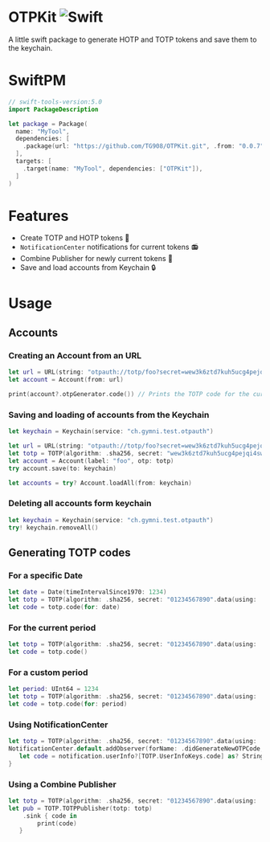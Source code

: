 # OTPKit  ![Swift](https://github.com/TG908/OTPKit/workflows/Swift/badge.svg)

A little swift package to generate HOTP and TOTP tokens and save them to the keychain.

# SwiftPM
```swift
// swift-tools-version:5.0
import PackageDescription

let package = Package(
  name: "MyTool",
  dependencies: [
    .package(url: "https://github.com/TG908/OTPKit.git", .from: "0.0.7"),
  ],
  targets: [
    .target(name: "MyTool", dependencies: ["OTPKit"]),
  ]
)
```

# Features
- Create TOTP and HOTP tokens 🔑
- `NotificationCenter` notifications for current tokens 📻
- Combine Publisher for newly current tokens 📡
- Save and load accounts from Keychain 🔒

# Usage

## Accounts

### Creating an Account from an URL
```swift
let url = URL(string: "otpauth://totp/foo?secret=wew3k6ztd7kuh5ucg4pejqi4swwrrneh72ad2sdovikfatzbc5huto2j&algorithm=SHA256&digits=6&period=30")!
let account = Account(from: url)

print(account?.otpGenerator.code()) // Prints the TOTP code for the current time.
```

### Saving and loading of accounts from the Keychain
```swift
let keychain = Keychain(service: "ch.gymni.test.otpauth")

let url = URL(string: "otpauth://totp/foo?secret=wew3k6ztd7kuh5ucg4pejqi4swwrrneh72ad2sdovikfatzbc5huto2j&algorithm=SHA256&digits=6&period=30")!
let totp = TOTP(algorithm: .sha256, secret: "wew3k6ztd7kuh5ucg4pejqi4swwrrneh72ad2sdovikfatzbc5huto2j".base32DecodedData! , digits: 6, period: 30)
let account = Account(label: "foo", otp: totp)
try account.save(to: keychain)

let accounts = try? Account.loadAll(from: keychain)
```

### Deleting all accounts form keychain
```swift
let keychain = Keychain(service: "ch.gymni.test.otpauth")
try! keychain.removeAll()
```


## Generating TOTP codes

### For a specific Date
```swift
let date = Date(timeIntervalSince1970: 1234)
let totp = TOTP(algorithm: .sha256, secret: "01234567890".data(using: .ascii)!, digits: 6, period: 30)
let code = totp.code(for: date)
```

### For the current period
```swift
let totp = TOTP(algorithm: .sha256, secret: "01234567890".data(using: .ascii)!, digits: 6, period: 30)
let code = totp.code()
```

### For a custom period
```swift
let period: UInt64 = 1234
let totp = TOTP(algorithm: .sha256, secret: "01234567890".data(using: .ascii)!, digits: 6, period: 30)
let code = totp.code(for: period)
```

### Using NotificationCenter
```swift
let totp = TOTP(algorithm: .sha256, secret: "01234567890".data(using: .ascii)!, digits: 6, period: 30)
NotificationCenter.default.addObserver(forName: .didGenerateNewOTPCode, object: totp, queue: .main) { notification in
   let code = notification.userInfo?[TOTP.UserInfoKeys.code] as? String
}
```

### Using a Combine Publisher
```swift
let totp = TOTP(algorithm: .sha256, secret: "01234567890".data(using: .ascii)!, digits: 6, period: TOTPPublisherTests.period)
let pub = TOTP.TOTPPublisher(totp: totp)
    .sink { code in
        print(code)
   }
```
